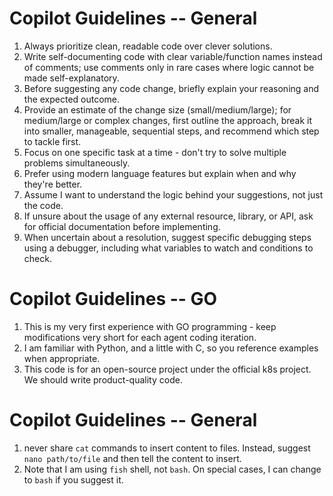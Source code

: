 # Copilot Guidelines -- General

1. Always prioritize clean, readable code over clever solutions.
2. Write self-documenting code with clear variable/function names instead of comments; use comments only in rare cases where logic cannot be made self-explanatory.
3. Before suggesting any code change, briefly explain your reasoning and the expected outcome.
4. Provide an estimate of the change size (small/medium/large); for medium/large or complex changes, first outline the approach, break it into smaller, manageable, sequential steps, and recommend which step to tackle first.
5. Focus on one specific task at a time - don't try to solve multiple problems simultaneously.
6. Prefer using modern language features but explain when and why they're better.
7. Assume I want to understand the logic behind your suggestions, not just the code.
8. If unsure about the usage of any external resource, library, or API, ask for official documentation before implementing.
9. When uncertain about a resolution, suggest specific debugging steps using a debugger, including what variables to watch and conditions to check.

# Copilot Guidelines -- GO
1. This is my very first experience with GO programming - keep modifications very short for each agent coding iteration.
2. I am familiar with Python, and a little with C, so you reference examples when appropriate.
3. This code is for an open-source project under the official k8s project. We should write product-quality code.

# Copilot Guidelines -- General
1. never share `cat` commands to insert content to files. Instead, suggest `nano path/to/file` and then tell the content to insert.
2. Note that I am using `fish` shell, not `bash`. On special cases, I can change to `bash` if you suggest it.
